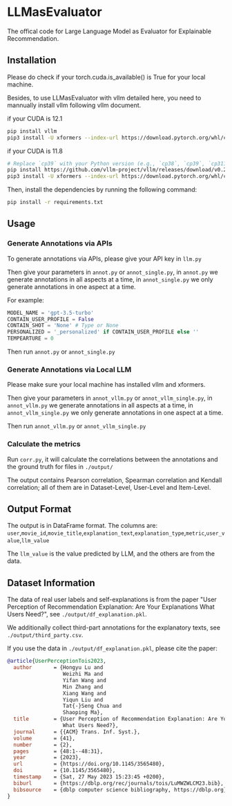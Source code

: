 # LLMasEvaluator

The offical code for Large Language Model as Evaluator for Explainable Recommendation.

## Installation

Please do check if your torch.cuda.is_available() is True for your local machine.

Besides, to use LLMasEvaluator with vllm detailed here, you need to mannually install vllm following vllm document.

if your CUDA is 12.1
```bash
pip install vllm
pip3 install -U xformers --index-url https://download.pytorch.org/whl/cu121
```
if your CUDA is 11.8
```bash
# Replace `cp39` with your Python version (e.g., `cp38`, `cp39`, `cp311`).
pip install https://github.com/vllm-project/vllm/releases/download/v0.2.2/vllm-0.2.2+cu118-cp39-cp39-manylinux1_x86_64.whl
pip3 install -U xformers --index-url https://download.pytorch.org/whl/cu118
```

Then, install the dependencies by running the following command:

```bash
pip install -r requirements.txt
```

## Usage

### Generate Annotations via APIs

To generate annotations via APIs, please give your API key in `llm.py`

Then give your parameters in `annot.py` or `annot_single.py`, in `annot.py` we generate annotations in all aspects at a time, in `annot_single.py` we only generate annotations in one aspect at a time.

For example:
```python
MODEL_NAME = 'gpt-3.5-turbo'
CONTAIN_USER_PROFILE = False
CONTAIN_SHOT = 'None' # Type or None
PERSONALIZED = '_personalized' if CONTAIN_USER_PROFILE else ''
TEMPEARTURE = 0
```

Then run `annot.py` or `annot_single.py`

### Generate Annotations via Local LLM

Please make sure your local machine has installed vllm and xformers.

Then give your parameters in `annot_vllm.py` or `annot_vllm_single.py`, in `annot_vllm.py` we generate annotations in all aspects at a time, in `annot_vllm_single.py` we only generate annotations in one aspect at a time.

Then run `annot_vllm.py` or `annot_vllm_single.py`

### Calculate the metrics

Run `corr.py`, it will calculate the correlations between the annotations and the ground truth for files in `./output/`

The output contains Pearson correlation, Spearman correlation and Kendall correlation; all of them are in Dataset-Level, User-Level and Item-Level.

## Output Format

The output is in DataFrame format. The columns are:
`user`,`movie_id`,`movie_title`,`explanation_text`,`explanation_type`,`metric`,`user_value`,`llm_value`

The `llm_value` is the value predicted by LLM, and the others are from the data.

## Dataset Information
The data of real user labels and self-explanations is from the paper "User Perception of Recommendation Explanation: Are Your Explanations What Users Need?", see `./output/df_explanation.pkl`.

We additionally collect third-part annotations for the explanatory texts, see `./output/third_party.csv`.

If you use the data in `./output/df_explanation.pkl`, please cite the paper:

```bibtex
@article{UserPerceptionTois2023,
  author       = {Hongyu Lu and
                  Weizhi Ma and
                  Yifan Wang and
                  Min Zhang and
                  Xiang Wang and
                  Yiqun Liu and
                  Tat{-}Seng Chua and
                  Shaoping Ma},
  title        = {User Perception of Recommendation Explanation: Are Your Explanations
                  What Users Need?},
  journal      = {{ACM} Trans. Inf. Syst.},
  volume       = {41},
  number       = {2},
  pages        = {48:1--48:31},
  year         = {2023},
  url          = {https://doi.org/10.1145/3565480},
  doi          = {10.1145/3565480},
  timestamp    = {Sat, 27 May 2023 15:23:45 +0200},
  biburl       = {https://dblp.org/rec/journals/tois/LuMWZWLCM23.bib},
  bibsource    = {dblp computer science bibliography, https://dblp.org}
}
```

